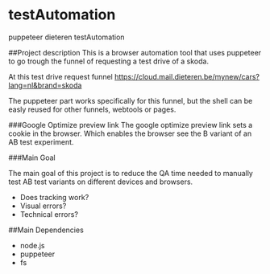 # testAutomation
puppeteer dieteren testAutomation




##Project description
This is a browser automation tool that uses puppeteer to go trough the funnel of requesting a test drive of a skoda.

At this test drive request funnel 
https://cloud.mail.dieteren.be/mynew/cars?lang=nl&brand=skoda


The puppeteer part works specifically for this funnel, but the shell can be easly reused for other funnels, webtools or pages.


###Google Optimize preview link
The google optimize preview link sets a cookie in the browser.
Which enables the browser see the B variant of an AB test experiment.

###Main Goal

The main goal of this project is to reduce the QA time needed to manually test AB test variants on different devices and browsers. 


- Does tracking work?
- Visual errors? 
- Technical errors?



##Main Dependencies
- node.js
- puppeteer
- fs